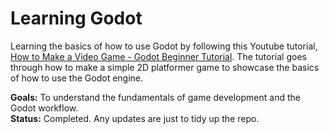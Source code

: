 # Learning Godot
Learning the basics of how to use Godot by following this Youtube tutorial, [How to Make a Video Game - Godot Beginner Tutorial](https://www.youtube.com/watch?v=LOhfqjmasi0). The tutorial goes through how to make a simple 2D platformer game to showcase the basics of how to use the Godot engine.

<b>Goals:</b> To understand the fundamentals of game development and the Godot workflow.<br>
<b>Status:</b> Completed. Any updates are just to tidy up the repo.